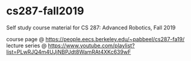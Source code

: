 # cs287-fall2019
Self study course material for CS 287: Advanced Robotics, Fall 2019 

course page @ https://people.eecs.berkeley.edu/~pabbeel/cs287-fa19/
lecture series @ https://www.youtube.com/playlist?list=PLwRJQ4m4UJjNBPJdt8WamRAt4XKc639wF
